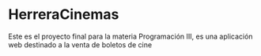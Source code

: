 # HerreraCinemas
Este es el proyecto final para la materia Programación III, es una aplicación web destinado a la venta de boletos de cine

